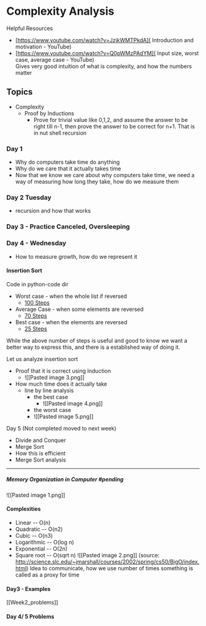 # Complexity Analysis
Helpful Resources 
- [https://www.youtube.com/watch?v=JzjkWMTPkdA]( Introduction and motivation - YouTube) 
- [https://www.youtube.com/watch?v=Q0pWMzPAdYM]( Input size, worst case, average case - YouTube)  
	Gives very good intuition of what is complexity, and how the numbers matter

## Topics
- Complexity
	- Proof by Inductions
		- Prove for trivial value like 0,1,2, and assume the answer to be right till n-1, then prove the answer to be correct for n+1. That is in nut shell recursion


### Day 1
- Why do computers take time do anything 
- Why do we care that it actually takes time
- Now that we know we care about why computers take time, we need a way of measuring how long they take, how do we measure them

### Day 2 Tuesday
- recursion and how that works 


### Day 3 - Practice Canceled, Oversleeping

### Day 4 - Wednesday
- How to measure growth, how do we represent it

####  Insertion Sort 
Code in python-code dir
- Worst case - when the whole list if reversed
	- [100 Steps](http://pythontutor.com/visualize.html#code=def%20insertion_sort%28elms%29%3A%0A%20%20%20%20n%20%3D%20len%28elms%29%0A%20%20%20%20for%20i%20in%20range%28n%29%3A%0A%20%20%20%20%20%20%20%20j%20%3D%20i%0A%20%20%20%20%20%20%20%20while%20%28j%20%3E%200%20and%20elms%5Bj%5D%20%3C%20elms%5Bj-1%5D%29%3A%0A%20%20%20%20%20%20%20%20%20%20%20%20tmp%20%3D%20elms%5Bj-1%5D%0A%20%20%20%20%20%20%20%20%20%20%20%20elms%5Bj-1%5D%20%3D%20elms%5Bj%5D%0A%20%20%20%20%20%20%20%20%20%20%20%20elms%5Bj%5D%20%3D%20tmp%0A%20%20%20%20%20%20%20%20%20%20%20%20j%20%3D%20j%20-%201%0A%20%20%20%20return%20elms%0A%0Ainsertion_sort%28%5B6,5,4,3,2,1%5D%29&cumulative=false&curInstr=0&heapPrimitives=nevernest&mode=display&origin=opt-frontend.js&py=3&rawInputLstJSON=%5B%5D&textReferences=false)
- Average Case - when some elements are reversed
	- [70 Steps](http://pythontutor.com/visualize.html#code=def%20insertion_sort%28elms%29%3A%0A%20%20%20%20n%20%3D%20len%28elms%29%0A%20%20%20%20for%20i%20in%20range%28n%29%3A%0A%20%20%20%20%20%20%20%20j%20%3D%20i%0A%20%20%20%20%20%20%20%20while%20%28j%20%3E%200%20and%20elms%5Bj%5D%20%3C%20elms%5Bj-1%5D%29%3A%0A%20%20%20%20%20%20%20%20%20%20%20%20tmp%20%3D%20elms%5Bj-1%5D%0A%20%20%20%20%20%20%20%20%20%20%20%20elms%5Bj-1%5D%20%3D%20elms%5Bj%5D%0A%20%20%20%20%20%20%20%20%20%20%20%20elms%5Bj%5D%20%3D%20tmp%0A%20%20%20%20%20%20%20%20%20%20%20%20j%20%3D%20j%20-%201%0A%20%20%20%20return%20elms%0A%0Ainsertion_sort%28%5B5,4,3,1,2,6%5D%29&cumulative=false&curInstr=0&heapPrimitives=nevernest&mode=display&origin=opt-frontend.js&py=3&rawInputLstJSON=%5B%5D&textReferences=false)
- Best case - when the elements are reversed
	-  [25 Steps](http://pythontutor.com/visualize.html#code=def%20insertion_sort%28elms%29%3A%0A%20%20%20%20n%20%3D%20len%28elms%29%0A%20%20%20%20for%20i%20in%20range%28n%29%3A%0A%20%20%20%20%20%20%20%20j%20%3D%20i%0A%20%20%20%20%20%20%20%20while%20%28j%20%3E%200%20and%20elms%5Bj%5D%20%3C%20elms%5Bj-1%5D%29%3A%0A%20%20%20%20%20%20%20%20%20%20%20%20tmp%20%3D%20elms%5Bj-1%5D%0A%20%20%20%20%20%20%20%20%20%20%20%20elms%5Bj-1%5D%20%3D%20elms%5Bj%5D%0A%20%20%20%20%20%20%20%20%20%20%20%20elms%5Bj%5D%20%3D%20tmp%0A%20%20%20%20%20%20%20%20%20%20%20%20j%20%3D%20j%20-%201%0A%20%20%20%20return%20elms%0A%0Ainsertion_sort%28%5B1,2,3,4,5,6%5D%29&cumulative=false&curInstr=0&heapPrimitives=nevernest&mode=display&origin=opt-frontend.js&py=3&rawInputLstJSON=%5B%5D&textReferences=false)

While the above number of steps is useful and good to know we want a better way to express this, and there is a established way of doing it. 

Let us  analyze insertion sort
- Proof that it is correct using Induction 
	- ![[Pasted image 3.png]]
- How much time does it actually take 
	- line by line analysis
		- the best case 
			- ![[Pasted image 4.png]]
		- the worst case
		- ![[Pasted image 5.png]]

Day 5 (Not completed moved to next week)
- Divide and Conquer
- Merge Sort
- How this is efficient 
- Merge Sort analysis 
---


##### Memory Organization in Computer  #pending
![[Pasted image 1.png]]



#### Complexities 
- Linear -- O(n)
- Quadratic -- O(n2)
- Cubic -- O(n3)
- Logarithmic -- O(log n)
- Exponential -- O(2n)
- Square root -- O(sqrt n)
![[Pasted image 2.png]]
(source: http://science.slc.edu/~jmarshall/courses/2002/spring/cs50/BigO/index.html)
Idea to communicate, how we use number of times something is called as a proxy for time


#### Day3 - Examples
[[Week2_problems]]

#### Day 4/ 5 Problems